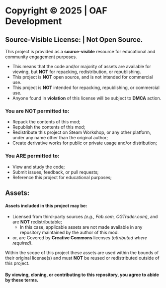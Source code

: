 # Copyright © 2025 | OAF Development

## Source-Visible License: | Not Open Source.

This project is provided as a **source-visible** resource for educational and community engagement purposes.
- This means that the code and/or majority of assets are available for viewing, but **NOT** for repacking, redistribution, or republishing.
- This project is **NOT** open source, and is not intended for commercial use.
- This project is **NOT** intended for repacking, republishing, or commercial use.
- Anyone found in **violation** of this license will be subject to **DMCA** action.

### You are **NOT** permitted to:
- Repack the contents of this mod;
- Republish the contents of this mod;
- Redistribute this project on Steam Workshop, or any other platform, under any name other than the original author;
- Create derivative works for public or private usage and/or distribution;

### You **ARE** permitted to:
- View and study the code;
- Submit issues, feedback, or pull requests;
- Reference this project for educational purposes;


## Assets:
#### Assets included in this project may be:
- Licensed from third-party sources *(e.g., Fab.com, CGTrader.com)*, and are **NOT** redistributable;
    - In this case, applicable assets are not made available in any repository maintained by the author of this mod.
- or, are Covered by **Creative Commons** licenses *(attributed where required)*.

Within the scope of this project these assets are used within the bounds of their original license(s) and must **NOT** be reused or redistributed outside of this project.

#### By viewing, cloning, or contributing to this repository, you **agree** to abide by these terms.
